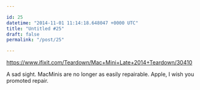 ```yaml
---

id: 25
datetime: "2014-11-01 11:14:18.648047 +0000 UTC"
title: "Untitled #25"
draft: false
permalink: "/post/25"

---
```


https://www.ifixit.com/Teardown/Mac+Mini+Late+2014+Teardown/30410

A sad sight. MacMinis are no longer as easily repairable. Apple, I wish you promoted repair.
